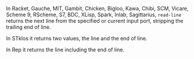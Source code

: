 In Racket, Gauche, MIT, Gambit, Chicken, Bigloo, Kawa, Chibi, SCM, Vicare, Scheme 9, RScheme, S7, BDC, XLisp, Spark, Inlab, Sagittarius, `read-line` returns the next line from the specified or current input port, stripping the trailing end of line.

In STklos it returns two values, the line and the end of line.

In Rep it returns the line including the end of line.
